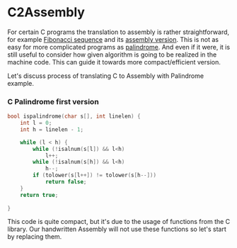 # C2Assembly

For certain C programs the translation to assembly is rather straightforward, for example [Fibonacci sequence](https://github.com/msztylko/python-extensions/blob/master/fibonacci/c_fib.c) and its [assembly version](https://github.com/msztylko/python-extensions/blob/master/fibonacci/asm_fib.asm). This is not as easy for more complicated programs as [palindrome](https://github.com/msztylko/python-extensions/blob/master/palindrome/c_palindrome.c). 
And even if it were, it is still useful to consider how given algorithm is going to be realized in the machine code. This can guide it towards more compact/efficient version.

Let's discuss process of translating C to Assembly with Palindrome example.

### C Palindrome first version

```C
bool ispalindrome(char s[], int linelen) {
    int l = 0;
    int h = linelen - 1;

    while (l < h) {
        while (!isalnum(s[l]) && l<h) 
            l++;
        while (!isalnum(s[h]) && l<h) 
            h--;
        if (tolower(s[l++]) != tolower(s[h--]))
            return false;
    }
    return true;
    
}
```

This code is quite compact, but it's due to the usage of functions from the C library. Our handwritten Assembly will not use these functions so let's start by replacing them. 
